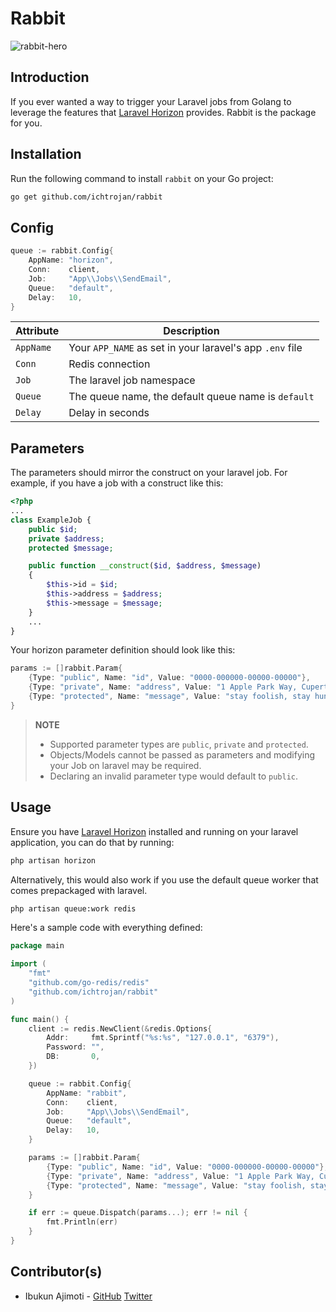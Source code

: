 # Rabbit

![rabbit-hero](https://github.com/ichtrojan/rabbit/assets/5338836/123bd830-3330-4853-8e14-e6ba41113843)

## Introduction

If you ever wanted a way to trigger your Laravel jobs from Golang to leverage the features that [Laravel Horizon](https://laravel.com/docs/10.x/horizon) provides. Rabbit is the package for you.

## Installation

Run the following command to install `rabbit` on your Go project:

```bash
go get github.com/ichtrojan/rabbit
```

## Config

```go
queue := rabbit.Config{
    AppName: "horizon",
    Conn:    client,
    Job:     "App\\Jobs\\SendEmail",
    Queue:   "default",
    Delay:   10,
}
```

| Attribute	   | Description 	                                             |
|--------------|-----------------------------------------------------------|
| 	  `AppName` | 	Your `APP_NAME` as set in your laravel's app `.env` file |  
| 	   `Conn`   | 	    Redis connection                                     |
| 	   `Job`    | 	    The laravel job namespace                            | 
| 	   `Queue`  | 	    The queue name, the default queue name is `default`  |
| 	   `Delay`  | 	    Delay in seconds                                     |

## Parameters

The parameters should mirror the construct on your laravel job. For example, if you have a job with a construct like this:

```php
<?php
...
class ExampleJob {
    public $id;
    private $address;
    protected $message;

    public function __construct($id, $address, $message)
    {
        $this->id = $id;
        $this->address = $address;
        $this->message = $message;
    }
    ...
}
```

Your horizon parameter definition should look like this:

```go
params := []rabbit.Param{
    {Type: "public", Name: "id", Value: "0000-000000-00000-00000"},
    {Type: "private", Name: "address", Value: "1 Apple Park Way, Cupertino, California, USA"},
    {Type: "protected", Name: "message", Value: "stay foolish, stay hungry"},
}
```

> **NOTE**
> * Supported parameter types are `public`, `private` and `protected`.
> * Objects/Models cannot be passed as parameters and modifying your Job on laravel may be required.
> * Declaring an invalid parameter type would default to `public`.

## Usage

Ensure you have [Laravel Horizon](https://laravel.com/docs/10.x/horizon) installed and running on your laravel application, you can do that by running:

```bash
php artisan horizon
```

Alternatively, this would also work if you use the default queue worker that comes prepackaged with laravel.

```bash
php artisan queue:work redis
```

Here's a sample code with everything defined:

```go
package main

import (
	"fmt"
	"github.com/go-redis/redis"
	"github.com/ichtrojan/rabbit"
)

func main() {
	client := redis.NewClient(&redis.Options{
		Addr:     fmt.Sprintf("%s:%s", "127.0.0.1", "6379"),
		Password: "",
		DB:       0,
	})

	queue := rabbit.Config{
		AppName: "rabbit",
		Conn:    client,
		Job:     "App\\Jobs\\SendEmail",
		Queue:   "default",
		Delay:   10,
	}

	params := []rabbit.Param{
		{Type: "public", Name: "id", Value: "0000-000000-00000-00000"},
		{Type: "private", Name: "address", Value: "1 Apple Park Way, Cupertino, California, USA"},
		{Type: "protected", Name: "message", Value: "stay foolish, stay hungry"},
	}

	if err := queue.Dispatch(params...); err != nil {
		fmt.Println(err)
	}
}

```

## Contributor(s)

- Ibukun Ajimoti - [GitHub](https://github.com/ajimoti) [Twitter](https://x.com/ajimotea)
